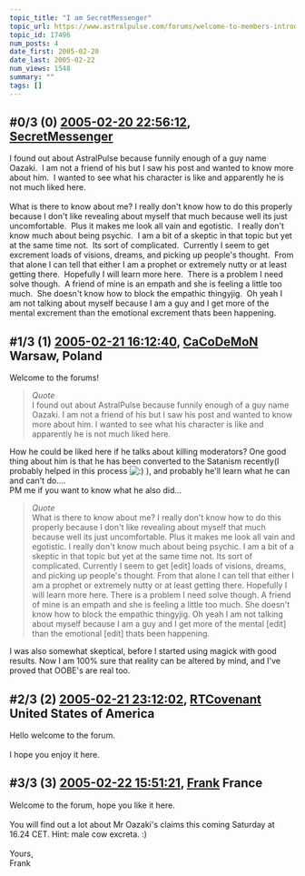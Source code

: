 ```yaml
---
topic_title: "I am SecretMessenger"
topic_url: https://www.astralpulse.com/forums/welcome-to-members-introductions!/i-am-secretmessenger
topic_id: 17496
num_posts: 4
date_first: 2005-02-20
date_last: 2005-02-22
num_views: 1548
summary: ""
tags: []
---
```


## \#0/3 (0) [2005-02-20 22:56:12](https://www.astralpulse.com/forums/index.php?msg=151058), [SecretMessenger](https://www.astralpulse.com/forums/profile/?u=8460)  ##
<section>
I found out about AstralPulse because funnily enough of a guy name Oazaki.  I am not a friend of his but I saw his post and wanted to know more about him.  I wanted to see what his character is like and apparently he is not much liked here.
<br>
<br>
What is there to know about me? I really don't know how to do this properly because I don't like revealing about myself that much because well its just uncomfortable.  Plus it makes me look all vain and egotistic.  I really don't know much about being psychic.  I am a bit of a skeptic in that topic but yet at the same time not.  Its sort of complicated.  Currently I seem to get excrement loads of visions, dreams, and picking up people's thought.  From that alone I can tell that either I am a prophet or extremely nutty or at least getting there.  Hopefully I will learn more here.  There is a problem I need solve though.  A friend of mine is an empath and she is feeling a little too much.  She doesn't know how to block the empathic thingyjig.  Oh yeah I am not talking about myself because I am a guy and I get more of the mental excrement than the emotional excrement thats been happening.
</section>

## \#1/3 (1) [2005-02-21 16:12:40](https://www.astralpulse.com/forums/index.php?msg=151262), [CaCoDeMoN](https://www.astralpulse.com/forums/profile/?u=4798) Warsaw, Poland ##
<section>
Welcome to the forums!
<br>
<blockquote class="bbc_standard_quote">
 <cite>
  Quote
 </cite>
 <br>
 I found out about AstralPulse because funnily enough of a guy name Oazaki. I am not a friend of his but I saw his post and wanted to know more about him. I wanted to see what his character is like and apparently he is not much liked here.
 <br>
</blockquote>
How he could be liked here if he talks about killing moderators? One good thing about him is that he has been converted to the Satanism recently(I probably helped in this process
<img alt=":)" class="smiley" src="https://www.astralpulse.com/forums/Smileys/fugue/smiley.png" title="Smiley"/>
), and probably he'll learn what he can and can't do....
<br>
PM me if you want to know what he also did...
<br>
<blockquote class="bbc_standard_quote">
 <cite>
  Quote
 </cite>
 <br>
 What is there to know about me? I really don't know how to do this properly because I don't like revealing about myself that much because well its just uncomfortable. Plus it makes me look all vain and egotistic. I really don't know much about being psychic. I am a bit of a skeptic in that topic but yet at the same time not. Its sort of complicated. Currently I seem to get [edit] loads of visions, dreams, and picking up people's thought. From that alone I can tell that either I am a prophet or extremely nutty or at least getting there. Hopefully I will learn more here. There is a problem I need solve though. A friend of mine is an empath and she is feeling a little too much. She doesn't know how to block the empathic thingyjig. Oh yeah I am not talking about myself because I am a guy and I get more of the mental [edit] than the emotional [edit] thats been happening.
 <br>
</blockquote>
I was also somewhat skeptical, before I started using magick with good results. Now I am 100% sure that reality can be altered by mind, and I've proved that OOBE's are real too.
</section>

## \#2/3 (2) [2005-02-21 23:12:02](https://www.astralpulse.com/forums/index.php?msg=151370), [RTCovenant](https://www.astralpulse.com/forums/profile/?u=8389) United States of America ##
<section>
Hello welcome to the forum.
<br>
<br>
I hope you enjoy it here.
</section>

## \#3/3 (3) [2005-02-22 15:51:21](https://www.astralpulse.com/forums/index.php?msg=151595), [Frank](https://www.astralpulse.com/forums/profile/?u=359) France ##
<section>
Welcome to the forum, hope you like it here.
<br>
<br>
You will find out a lot about Mr Oazaki's claims this coming Saturday at 16.24 CET. Hint: male cow excreta. :)
<br>
<br>
Yours,
<br>
Frank
</section>